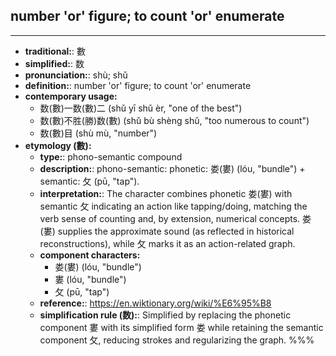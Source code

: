 ## number 'or' figure; to count 'or' enumerate
---
- **traditional:**: 數
- **simplified:**: 数
- **pronunciation:**: shù; shǔ
- **definition:**: number 'or' figure; to count 'or' enumerate
- **contemporary usage:**
  - 数(數)一数(數)二 (shǔ yī shǔ èr, "one of the best")
  - 数(數)不胜(勝)数(數) (shǔ bù shèng shǔ, "too numerous to count")
  - 数(數)目 (shù mù, "number")
- **etymology (數):**
  - **type:**: phono-semantic compound
  - **description:**: phono-semantic: phonetic: 娄(婁) (lóu, "bundle") + semantic: 攵 (pū, "tap").
  - **interpretation:**: The character combines phonetic 娄(婁) with semantic 攵 indicating an action like tapping/doing, matching the verb sense of counting and, by extension, numerical concepts. 娄(婁) supplies the approximate sound (as reflected in historical reconstructions), while 攵 marks it as an action-related graph.
  - **component characters:**
    - 娄(婁) (lóu, "bundle")
    - 婁 (lóu, "bundle")
    - 攵 (pū, "tap")
  - **reference:**: https://en.wiktionary.org/wiki/%E6%95%B8
  - **simplification rule (数):**: Simplified by replacing the phonetic component 婁 with its simplified form 娄 while retaining the semantic component 攵, reducing strokes and regularizing the graph.
%%%
